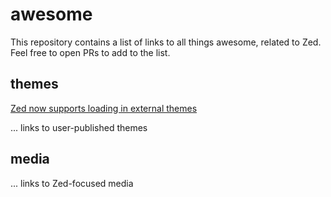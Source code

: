 # awesome

This repository contains a list of links to all things awesome, related to Zed. Feel free to open PRs to add to the list.

## themes

[Zed now supports loading in external themes](https://zed.dev/blog/user-themes-now-in-preview)

... links to user-published themes

## media

... links to Zed-focused media
